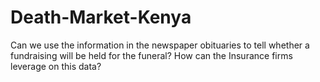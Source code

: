 # Death-Market-Kenya
Can we use the information in the newspaper obituaries to tell whether a fundraising will be held for the funeral? How can the Insurance firms leverage on this data?
